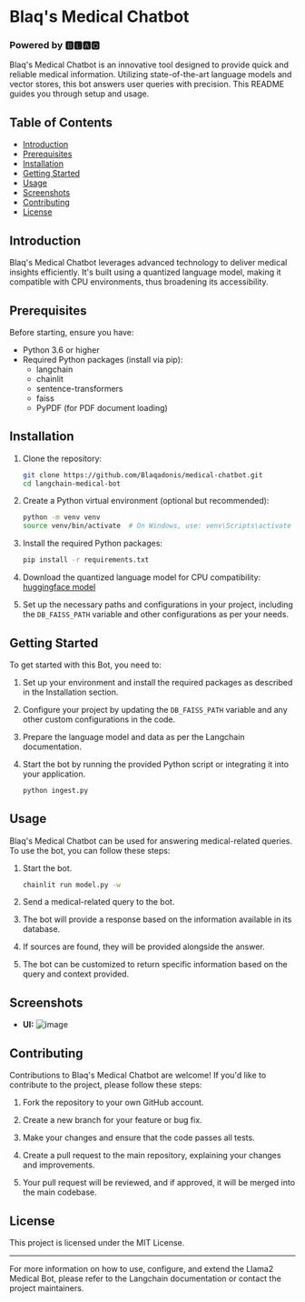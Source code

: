 # Blaq's Medical Chatbot
### Powered by 🅱🅻🅰🆀

Blaq's Medical Chatbot is an innovative tool designed to provide quick and reliable medical information. Utilizing state-of-the-art language models and vector stores, this bot answers user queries with precision. This README guides you through setup and usage.

## Table of Contents

- [Introduction](#introduction)
- [Prerequisites](#prerequisites)
- [Installation](#installation)
- [Getting Started](#getting-started)
- [Usage](#usage)
- [Screenshots](#screenshots)
- [Contributing](#contributing)
- [License](#license)

## Introduction

Blaq's Medical Chatbot leverages advanced technology to deliver medical insights efficiently. It's built using a quantized language model, making it compatible with CPU environments, thus broadening its accessibility.

## Prerequisites

Before starting, ensure you have:

- Python 3.6 or higher
- Required Python packages (install via pip):
    - langchain
    - chainlit
    - sentence-transformers
    - faiss
    - PyPDF (for PDF document loading)

## Installation

1. Clone the repository:
   ```bash
   git clone https://github.com/Blaqadonis/medical-chatbot.git
   cd langchain-medical-bot

    ```

2. Create a Python virtual environment (optional but recommended):

    ```bash
    python -m venv venv
    source venv/bin/activate  # On Windows, use: venv\Scripts\activate
    ```

3. Install the required Python packages:

    ```bash
    pip install -r requirements.txt
    ```

4. Download the quantized language model for CPU compatibility: [huggingface model](https://www.youtube.com/redirect?event=video_description&redir_token=QUFFLUhqa0pFYmtnQXQ0U2RSMlUwX1NXWnBablJneFJpUXxBQ3Jtc0trbC01VlZ5RmFhYXhZWV8yQmJ4RWxHNFBfWUdfWHBlalN0SGVUakdUbnE4MmNWclUtMFFNa1JLZTNUSzJuZ2hCc0hUTjdNa3hsQzFJU3ZoMWN4eGdKODVVVzc3RzV4MmxYalFvUUJWUGZBYi1Obmhldw&q=https%3A%2F%2Fhuggingface.co%2FTheBloke%2FLlama-2-7B-Chat-GGML%2Fblob%2Fmain%2Fllama-2-7b-chat.ggmlv3.q8_0.bin&v=kXuHxI5ZcG0)

5. Set up the necessary paths and configurations in your project, including the `DB_FAISS_PATH` variable and other configurations as per your needs.

## Getting Started

To get started with this Bot, you need to:

1. Set up your environment and install the required packages as described in the Installation section.

2. Configure your project by updating the `DB_FAISS_PATH` variable and any other custom configurations in the code.

3. Prepare the language model and data as per the Langchain documentation.

4. Start the bot by running the provided Python script or integrating it into your application.
    ```bash
    python ingest.py

    ```
   


    

## Usage

Blaq's Medical Chatbot can be used for answering medical-related queries. To use the bot, you can follow these steps:

1. Start the bot.
    ```bash
    chainlit run model.py -w

    ```

3. Send a medical-related query to the bot.

4. The bot will provide a response based on the information available in its database.

5. If sources are found, they will be provided alongside the answer.

6. The bot can be customized to return specific information based on the query and context provided.

## Screenshots

- **UI:**
![image](https://github.com/Blaqadonis/medical-chatbot/assets/100685852/0c7e71ad-870d-4266-b9ed-0f8232da19f0)



## Contributing

Contributions to Blaq's Medical Chatbot are welcome! If you'd like to contribute to the project, please follow these steps:

1. Fork the repository to your own GitHub account.

2. Create a new branch for your feature or bug fix.

3. Make your changes and ensure that the code passes all tests.

4. Create a pull request to the main repository, explaining your changes and improvements.

5. Your pull request will be reviewed, and if approved, it will be merged into the main codebase.

## License

This project is licensed under the MIT License.

---

For more information on how to use, configure, and extend the Llama2 Medical Bot, please refer to the Langchain documentation or contact the project maintainers.
